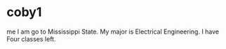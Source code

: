 # coby1
me
I am go to Mississippi State. My major is Electrical Engineering. I have Four classes left.
